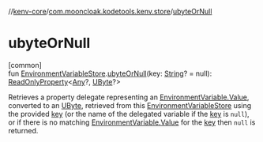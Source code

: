 //[kenv-core](../../index.md)/[com.mooncloak.kodetools.kenv.store](index.md)/[ubyteOrNull](ubyte-or-null.md)

# ubyteOrNull

[common]\
fun [EnvironmentVariableStore](-environment-variable-store/index.md).[ubyteOrNull](ubyte-or-null.md)(key: [String](https://kotlinlang.org/api/latest/jvm/stdlib/kotlin/-string/index.html)? = null): [ReadOnlyProperty](https://kotlinlang.org/api/latest/jvm/stdlib/kotlin.properties/-read-only-property/index.html)&lt;[Any](https://kotlinlang.org/api/latest/jvm/stdlib/kotlin/-any/index.html)?, [UByte](https://kotlinlang.org/api/latest/jvm/stdlib/kotlin/-u-byte/index.html)?&gt;

Retrieves a property delegate representing an [EnvironmentVariable.Value](../com.mooncloak.kodetools.kenv/-environment-variable/-value/index.md), converted to an [UByte](https://kotlinlang.org/api/latest/jvm/stdlib/kotlin/-u-byte/index.html), retrieved from this [EnvironmentVariableStore](-environment-variable-store/index.md) using the provided [key](ubyte-or-null.md) (or the name of the delegated variable if the [key](ubyte-or-null.md) is `null`), or if there is no matching [EnvironmentVariable.Value](../com.mooncloak.kodetools.kenv/-environment-variable/-value/index.md) for the [key](ubyte-or-null.md) then `null` is returned.
